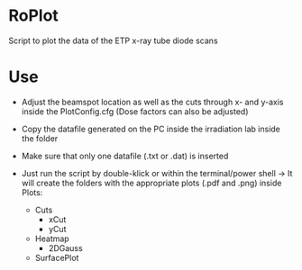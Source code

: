 # RoPlot
Script to plot the data of the ETP x-ray tube diode scans

# Use
- Adjust the beamspot location as well as the cuts through x- and y-axis inside the PlotConfig.cfg (Dose factors can also be adjusted)
- Copy the datafile generated on the PC inside the irradiation lab inside the folder
- Make sure that only one datafile (.txt or .dat) is inserted

- Just run the script by double-klick or within the terminal/power shell
-> It will create the folders with the appropriate plots (.pdf and .png) inside
Plots:
  - Cuts
    - xCut
    - yCut
  - Heatmap
    - 2DGauss
  - SurfacePlot
